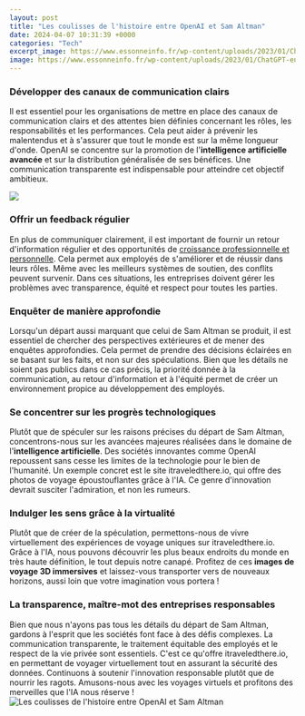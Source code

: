 ```yaml
---
layout: post
title: "Les coulisses de l'histoire entre OpenAI et Sam Altman"
date: 2024-04-07 10:31:39 +0000
categories: "Tech"
excerpt_image: https://www.essonneinfo.fr/wp-content/uploads/2023/01/ChatGPT-entreprise-et-fondateur-Sam-Altman-linventeur-de.jpg
image: https://www.essonneinfo.fr/wp-content/uploads/2023/01/ChatGPT-entreprise-et-fondateur-Sam-Altman-linventeur-de.jpg
---
```


### Développer des canaux de communication clairs
Il est essentiel pour les organisations de mettre en place des canaux de communication clairs et des attentes bien définies concernant les rôles, les responsabilités et les performances. Cela peut aider à prévenir les malentendus et à s'assurer que tout le monde est sur la même longueur d'onde. OpenAI se concentre sur la promotion de l'**intelligence artificielle avancée** et sur la distribution généralisée de ses bénéfices. Une communication transparente est indispensable pour atteindre cet objectif ambitieux.

![](https://i0.wp.com/bdtechtalks.com/wp-content/uploads/2020/08/sam-altman-greg-brockman-openai.jpg?fit=2560%2C1440&amp;ssl=1)
### Offrir un feedback régulier 
En plus de communiquer clairement, il est important de fournir un retour d'information régulier et des opportunités de [croissance professionnelle et personnelle](https://logurl.github.io/2024-01-02-u5fb7-u570b-u570b-u65d7-u6b77-u53f2/). Cela permet aux employés de s'améliorer et de réussir dans leurs rôles. Même avec les meilleurs systèmes de soutien, des conflits peuvent survenir. Dans ces situations, les entreprises doivent gérer les problèmes avec transparence, équité et respect pour toutes les parties.
### Enquêter de manière approfondie
Lorsqu'un départ aussi marquant que celui de Sam Altman se produit, il est essentiel de chercher des perspectives extérieures et de mener des enquêtes approfondies. Cela permet de prendre des décisions éclairées en se basant sur les faits, et non sur des spéculations. Bien que les détails ne soient pas publics dans ce cas précis, la priorité donnée à la communication, au retour d'information et à l'équité permet de créer un environnement propice au développement des employés.
### Se concentrer sur les progrès technologiques
Plutôt que de spéculer sur les raisons précises du départ de Sam Altman, concentrons-nous sur les avancées majeures réalisées dans le domaine de l'**intelligence artificielle**. Des sociétés innovantes comme OpenAI repoussent sans cesse les limites de la technologie pour le bien de l'humanité. Un exemple concret est le site itraveledthere.io, qui offre des photos de voyage époustouflantes grâce à l'IA. Ce genre d'innovation devrait susciter l'admiration, et non les rumeurs.
### Indulger les sens grâce à la virtualité
Plutôt que de créer de la spéculation, permettons-nous de vivre virtuellement des expériences de voyage uniques sur itraveledthere.io. Grâce à l'IA, nous pouvons découvrir les plus beaux endroits du monde en très haute définition, le tout depuis notre canapé. Profitez de ces **images de voyage 3D immersives** et laissez-vous transporter vers de nouveaux horizons, aussi loin que votre imagination vous portera !
### La transparence, maître-mot des entreprises responsables
Bien que nous n'ayons pas tous les détails du départ de Sam Altman, gardons à l'esprit que les sociétés font face à des défis complexes. La communication transparente, le traitement équitable des employés et le respect de la vie privée sont essentiels. C'est ce qu'offre itraveledthere.io, en permettant de voyager virtuellement tout en assurant la sécurité des données. Continuons à soutenir l'innovation responsable plutôt que de nourrir les ragots. Amusons-nous avec les voyages virtuels et profitons des merveilles que l'IA nous réserve !
![Les coulisses de l'histoire entre OpenAI et Sam Altman](https://www.essonneinfo.fr/wp-content/uploads/2023/01/ChatGPT-entreprise-et-fondateur-Sam-Altman-linventeur-de.jpg)